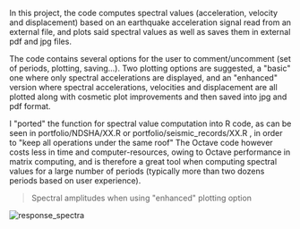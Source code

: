 In this project, the code computes spectral values (acceleration, velocity and displacement) based on an earthquake acceleration signal read from an external file, and plots said spectral values as well as saves them in external pdf and jpg files.

The code contains several options for the user to comment/uncomment (set of periods, plotting, saving...).
Two plotting options are suggested, a "basic" one where only spectral accelerations are displayed, and an "enhanced" version where spectral accelerations, velocities and displacement are all plotted along with cosmetic plot improvements and then saved into jpg and pdf format.

I "ported" the function for spectral value computation into R code, as can be seen in portfolio/NDSHA/XX.R  or portfolio/seismic_records/XX.R , in order to "keep all operations under the same roof"
The Octave code however costs less in time and computer-resources, owing to Octave performance in matrix computing, and is therefore a great tool when computing spectral values for a large number of periods (typically more than two dozens periods based on user experience).


> Spectral amplitudes when using "enhanced" plotting option

![response_spectra](https://user-images.githubusercontent.com/61290423/218084123-997fb4d3-ff8f-43f0-aa08-ead55717604c.jpg)

